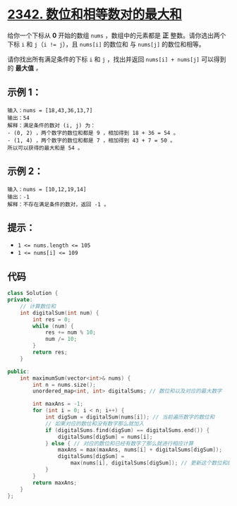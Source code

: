 # [2342. 数位和相等数对的最大和](https://leetcode.cn/problems/max-sum-of-a-pair-with-equal-sum-of-digits/)

给你一个下标从 **0** 开始的数组 `nums` ，数组中的元素都是 **正** 整数。请你选出两个下标 `i` 和 `j`（`i != j`），且 `nums[i]` 的数位和 与 `nums[j]` 的数位和相等。

请你找出所有满足条件的下标 `i` 和 `j` ，找出并返回 `nums[i] + nums[j]` 可以得到的 **最大值** *。*

## **示例 1：**

```
输入：nums = [18,43,36,13,7]
输出：54
解释：满足条件的数对 (i, j) 为：
- (0, 2) ，两个数字的数位和都是 9 ，相加得到 18 + 36 = 54 。
- (1, 4) ，两个数字的数位和都是 7 ，相加得到 43 + 7 = 50 。
所以可以获得的最大和是 54 。
```

## **示例 2：**

```
输入：nums = [10,12,19,14]
输出：-1
解释：不存在满足条件的数对，返回 -1 。
```

## **提示：**

- `1 <= nums.length <= 105`
- `1 <= nums[i] <= 109`

## 代码

```cpp
class Solution {
private:
    // 计算数位和
    int digitalSum(int num) {
        int res = 0;
        while (num) {
            res += num % 10;
            num /= 10;
        }
        return res;
    }

public:
    int maximumSum(vector<int>& nums) {
        int n = nums.size();
        unordered_map<int, int> digitalSums; // 数位和以及对应的最大数字

        int maxAns = -1;
        for (int i = 0; i < n; i++) {
            int digSum = digitalSum(nums[i]); // 当前遍历数字的数位和
            // 如果对应的数位和没有数字那么就加入
            if (digitalSums.find(digSum) == digitalSums.end()) {
                digitalSums[digSum] = nums[i];
            } else { // 对应的数位和已经有数字了那么就进行相应计算
                maxAns = max(maxAns, nums[i] + digitalSums[digSum]);
                digitalSums[digSum] =
                    max(nums[i], digitalSums[digSum]); // 更新这个数位和的最大值
            }
        }
        return maxAns;
    }
};
```

